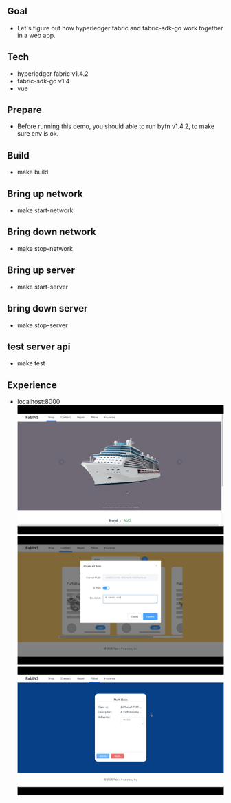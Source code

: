 ## Goal
- Let's figure out how hyperledger fabric and fabric-sdk-go work together in a web app.

## Tech
- hyperledger fabric v1.4.2
- fabric-sdk-go v1.4
- vue

## Prepare
- Before running this demo, you should able to run byfn v1.4.2, to make sure env is ok.

## Build
- make build

## Bring up network 
- make start-network

## Bring down network
- make stop-network

## Bring up server
- make start-server

## bring down server
- make stop-server

## test server api
- make test

## Experience
- localhost:8000
![case1](https://github.com/stephenwu2020/fabric-insurance/blob/master/showcase/case01.png)
![case2](https://github.com/stephenwu2020/fabric-insurance/blob/master/showcase/case02.png)
![case3](https://github.com/stephenwu2020/fabric-insurance/blob/master/showcase/case03.png)


